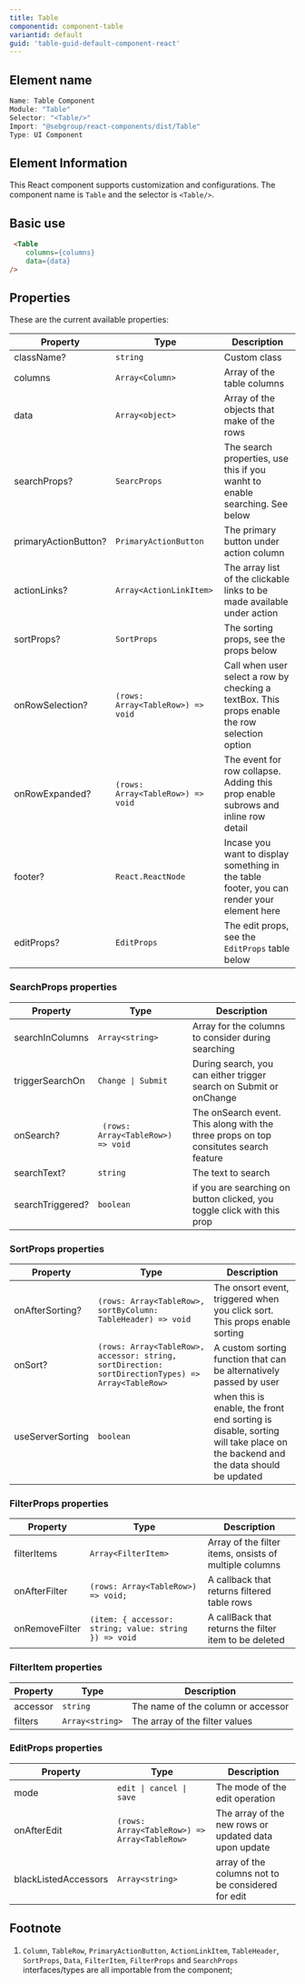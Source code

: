 ```yaml
---
title: Table
componentid: component-table
variantid: default
guid: 'table-guid-default-component-react'
---
```


## Element name
```javascript
Name: Table Component
Module: "Table"
Selector: "<Table/>"
Import: "@sebgroup/react-components/dist/Table"
Type: UI Component
```

## Element Information 
This React component supports customization and configurations. The component name is `Table` and the selector is `<Table/>`.

## Basic use
```html
 <Table
    columns={columns}
    data={data}
/>
```

## Properties
These are the current available properties:

| Property             | Type                              | Description                                                                                   |
| -------------------- | --------------------------------- | --------------------------------------------------------------------------------------------- |
| className?           | `string`                          | Custom class                                                                                  |
| columns              | `Array<Column>`                   | Array of the table columns                                                                    |
| data                 | `Array<object>`                   | Array of the objects that make of the rows                                                    |
| searchProps?         | `SearcProps`                      | The search properties, use this if you wanht to enable searching. See below                   |
| primaryActionButton? | `PrimaryActionButton`             | The primary button under action column                                                        |
| actionLinks?         | `Array<ActionLinkItem>`           | The array list of the clickable links to be made available under action                       |
| sortProps?           | `SortProps`                       | The sorting props, see the props below                                                        |
| onRowSelection?      | `(rows: Array<TableRow>) => void` | Call when user select a row by checking a textBox. This props enable the row selection option |
| onRowExpanded?       | `(rows: Array<TableRow>) => void` | The event for row collapse. Adding this prop enable subrows and inline row detail             |
| footer?              | `React.ReactNode`                 | Incase you want to display something in the table footer, you can render your element here    |
| editProps?           | `EditProps`                       | The edit props, see the `EditProps` table below                                               |

### SearchProps properties
| Property         | Type                               | Description                                                                          |
| ---------------- | ---------------------------------- | ------------------------------------------------------------------------------------ |
| searchInColumns  | `Array<string>`                    | Array for the columns to consider during searching                                   |
| triggerSearchOn  | `Change \| Submit`                 | During search, you can either trigger search on Submit or onChange                   |
| onSearch?        | ` (rows: Array<TableRow>) => void` | The onSearch event. This along with the three props on top consitutes search feature |
| searchText?      | `string`                           | The text to search                                                                   |
| searchTriggered? | `boolean`                          | if you are searching on button clicked, you toggle click with this prop              |

### SortProps properties

| Property         | Type                                                                                              | Description                                                                                                                  |
| ---------------- | ------------------------------------------------------------------------------------------------- | ---------------------------------------------------------------------------------------------------------------------------- |
| onAfterSorting?  | `(rows: Array<TableRow>, sortByColumn: TableHeader) => void`                                      | The onsort event, triggered when you click sort. This props enable sorting                                                   |
| onSort?          | `(rows: Array<TableRow>, accessor: string, sortDirection: sortDirectionTypes) => Array<TableRow>` | A custom sorting function that can be alternatively passed by user                                                           |
| useServerSorting | `boolean`                                                                                         | when this is enable, the front end sorting is disable, sorting will take place on the backend and the data should be updated |

### FilterProps properties

| Property       | Type                                                  | Description                                            |
| -------------- | ----------------------------------------------------- | ------------------------------------------------------ |
| filterItems    | `Array<FilterItem>`                                   | Array of the filter items, onsists of multiple columns |
| onAfterFilter  | `(rows: Array<TableRow>) => void;`                    | A callback that returns filtered table rows            |
| onRemoveFilter | `(item: { accessor: string; value: string }) => void` | A callBack that returns the filter item to be deleted  |

### FilterItem properties
| Property | Type            | Description                        |
| -------- | --------------- | ---------------------------------- |
| accessor | `string`        | The name of the column or accessor |
| filters  | `Array<string>` | The array of the filter values     |

### EditProps properties
| Property             | Type                                         | Description                                           |
| -------------------- | -------------------------------------------- | ----------------------------------------------------- |
| mode                 | `edit \| cancel \| save`                     | The mode of the edit operation                        |
| onAfterEdit          | `(rows: Array<TableRow>) => Array<TableRow>` | The array of the new rows or updated data upon update |
| blackListedAccessors | `Array<string>`                              | array of the columns not to be considered for edit    |

## Footnote
1. `Column`, `TableRow`, `PrimaryActionButton`, `ActionLinkItem`, `TableHeader`, `SortProps`, `Data`, `FilterItem`, `FilterProps` and `SearchProps` interfaces/types are all importable from the component;



